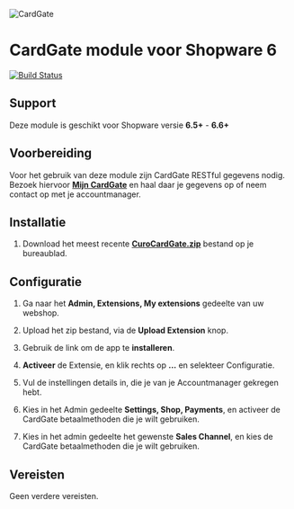 ![CardGate](https://cdn.curopayments.net/thumb/200/logos/cardgate.png)

# CardGate module voor Shopware 6

[![Build Status](https://travis-ci.org/cardgate/shopware.svg?branch=master)](https://travis-ci.org/cardgate/shopware)

## Support

Deze module is geschikt voor Shopware versie **6.5+** - **6.6+**

## Voorbereiding

Voor het gebruik van deze module zijn CardGate RESTful gegevens nodig. 
Bezoek hiervoor [**Mijn CardGate**](https://my.cardgate.com/) en haal daar je gegevens op
of neem contact op met je accountmanager.

## Installatie

1. Download het meest recente [**CuroCardGate.zip**](https://github.com/cardgate/shopware/releases) bestand op je bureaublad.

## Configuratie

1. Ga naar het  **Admin, Extensions, My extensions** gedeelte van uw webshop.

2. Upload het zip bestand, via de **Upload Extension** knop.

3. Gebruik de link om de app te **installeren**.

4. **Activeer** de Extensie, en klik rechts op **...** en selekteer Configuratie.

5. Vul de instellingen details in, die je van je Accountmanager gekregen hebt.

6. Kies in het Admin gedeelte **Settings, Shop, Payments**, en activeer de CardGate betaalmethoden die je wilt gebruiken.

7. Kies in het admin gedeelte het gewenste **Sales Channel**, en kies de CardGate betaalmethoden die je wilt gebruiken.


## Vereisten

Geen verdere vereisten. 